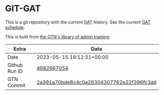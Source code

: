 # GIT-GAT

This is a git repository with the current <abbr title="Galaxy Admin Training">GAT</abbr> history. See the current [GAT schedule](https://gxy.io/gat).

This is built from [the GTN's library of admin training](https://training.galaxyproject.org/training-material/topics/admin/)

Extra | Data
--- | ---
Date | 2023-05-15 16:12:31+00:00
Github Run ID | [4982667054](https://github.com/galaxyproject/training-material/actions/runs/4982667054)
GTN Commit | [2a391a70bde8c4c0a26304307762e22f396fc3ad](https://github.com/galaxyproject/training-material/tree/2a391a70bde8c4c0a26304307762e22f396fc3ad)
